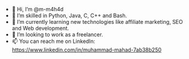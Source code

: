 - 👋 Hi, I’m @m-m4h4d
- 👀 I’m skilled in Python, Java, C, C++ and Bash.
- 🌱 I’m currently learning new technologies like affiliate marketing, SEO and Web development.
- 💞️ I’m looking to work as a freelancer.
- 📫 You can reach me on LinkedIn: https://www.linkedin.com/in/muhammad-mahad-7ab38b250

<!---
m-m4h4d/m-m4h4d is a ✨ special ✨ repository because its `README.md` (this file) appears on your GitHub profile.
You can click the Preview link to take a look at your changes.
--->
